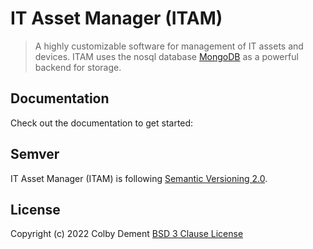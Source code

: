 # IT Asset Manager (ITAM)
> A highly customizable software for management of IT assets and devices. ITAM uses the nosql database [MongoDB](https://mongodb.com) as a powerful backend for storage.

## Documentation
Check out the documentation to get started:

## Semver
IT Asset Manager (ITAM) is following [Semantic Versioning 2.0](https://semver.org).

## License
Copyright (c) 2022 Colby Dement
[BSD 3 Clause License](https://en.wikipedia.org/wiki/BSD_licenses#3-clause)
